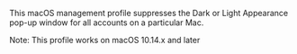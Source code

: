 This macOS management profile suppresses the Dark or Light Appearance pop-up window for all accounts on a particular Mac.

Note: This profile works on macOS 10.14.x and later